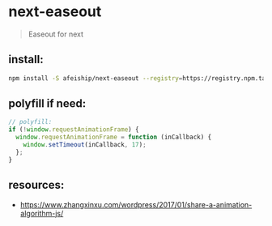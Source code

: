 # next-easeout
> Easeout for next

## install:
```bash
npm install -S afeiship/next-easeout --registry=https://registry.npm.taobao.org
```

## polyfill if need:
```js
// polyfill:
if (!window.requestAnimationFrame) {
  window.requestAnimationFrame = function (inCallback) {
    window.setTimeout(inCallback, 17);
  };
}
```

## resources:
+ https://www.zhangxinxu.com/wordpress/2017/01/share-a-animation-algorithm-js/
